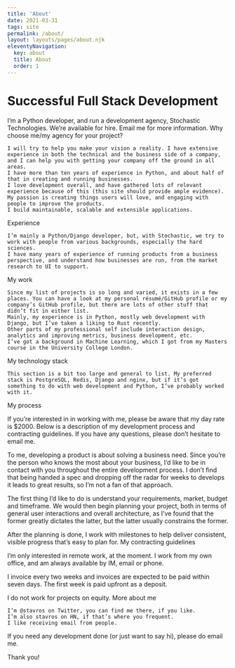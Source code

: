 ```yaml
---
title: 'About'
date: 2021-03-31
tags: site
permalink: /about/
layout: layouts/pages/about.njk
eleventyNavigation:
  key: about
  title: About
  order: 1
---
```

# Successful Full Stack Development

I’m a Python developer, and run a development agency, Stochastic Technologies. We’re available for hire. Email me for more information.
Why choose me/my agency for your project?

    I will try to help you make your vision a reality. I have extensive experience in both the technical and the business side of a company, and I can help you with getting your company off the ground in all areas.
    I have more than ten years of experience in Python, and about half of that in creating and running businesses.
    I love development overall, and have gathered lots of relevant experience because of this (this site should provide ample evidence).
    My passion is creating things users will love, and engaging with people to improve the products.
    I build maintainable, scalable and extensible applications.

Experience

    I’m mainly a Python/Django developer, but, with Stochastic, we try to work with people from various backgrounds, especially the hard sciences.
    I have many years of experience of running products from a business perspective, and understand how businesses are run, from the market research to UI to support.

My work

    Since my list of projects is so long and varied, it exists in a few places. You can have a look at my personal résumé/GitHub profile or my company’s GitHub profile, but there are lots of other stuff that didn’t fit in either list.
    Mainly, my experience is in Python, mostly web development with Django, but I’ve taken a liking to Rust recently.
    Other parts of my professional self include interaction design, analytics and improving metrics, business development, etc.
    I’ve got a background in Machine Learning, which I got from my Masters course in the University College London.

My technology stack

    This section is a bit too large and general to list. My preferred stack is PostgreSQL, Redis, Django and nginx, but if it’s got something to do with web development and Python, I’ve probably worked with it.

My process

If you’re interested in in working with me, please be aware that my day rate is $2000. Below is a description of my development process and contracting guidelines. If you have any questions, please don’t hesitate to email me.

To me, developing a product is about solving a business need. Since you’re the person who knows the most about your business, I’d like to be in contact with you throughout the entire development process. I don’t find that being handed a spec and dropping off the radar for weeks to develops it leads to great results, so I’m not a fan of that approach.

The first thing I’d like to do is understand your requirements, market, budget and timeframe. We would then begin planning your project, both in terms of general user interactions and overall architecture, as I’ve found that the former greatly dictates the latter, but the latter usually constrains the former.

After the planning is done, I work with milestones to help deliver consistent, visible progress that’s easy to plan for.
My contracting guidelines

I’m only interested in remote work, at the moment. I work from my own office, and am always available by IM, email or phone.

I invoice every two weeks and invoices are expected to be paid within seven days. The first week is paid upfront as a deposit.

I do not work for projects on equity.
More about me

    I’m @stavros on Twitter, you can find me there, if you like.
    I’m also stavros on HN, if that’s where you frequent.
    I like receiving email from people.

If you need any development done (or just want to say hi), please do email me.

Thank you!

